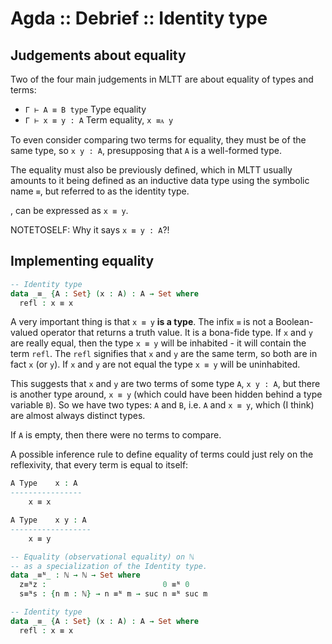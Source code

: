 # Agda :: Debrief :: Identity type

## Judgements about equality 

Two of the four main judgements in MLTT are about equality of types and terms:
- `Γ ⊢ A ≡ B type`  Type equality
- `Γ ⊢ x ≡ y : A`   Term equality, `x ≡ᴀ y`

To even consider comparing two terms for equality, they must be of the same type, so `x y : A`, presupposing that `A` is a well-formed type.

The equality must also be previously defined, which in MLTT usually amounts to it being defined as an inductive data type using the symbolic name `≡`, but referred to as the identity type.




, can be expressed as `x ≡ y`.

NOTETOSELF: Why it says `x ≡ y : A`?! 

## Implementing equality

```agda hs
-- Identity type
data _≡_ {A : Set} (x : A) : A → Set where
  refl : x ≡ x
```

A very important thing is that `x ≡ y` **is a type**. The infix `≡` is not a Boolean-valued operator that returns a truth value. It is a bona-fide type. If `x` and `y` are really equal, then the type `x ≡ y` will be inhabited - it will contain the term `refl`. The `refl` signifies that `x` and `y` are the same term, so both are in fact `x` (or `y`). If `x` and `y` are not equal the type `x ≡ y` will be uninhabited.

This suggests that `x` and `y` are two terms of some type `A`, `x y : A`, but there is another type around, `x ≡ y` (which could have been hidden behind a type variable `B`). So we have two types: `A` and `B`, i.e. `A` and `x ≡ y`, which (I think) are almost always distinct types.

If `A` is empty, then there were no terms to compare.





A possible inference rule to define equality of terms could just rely on the reflexivity, that every term is equal to itself:

```agda hs
A Type    x : A
----------------
    x ≡ x

A Type    x y : A
------------------
    x ≡ y
```




```agda hs
-- Equality (observational equality) on ℕ
-- as a specialization of the Identity type.
data _≡ᴺ_ : ℕ → ℕ → Set where
  z≡ᴺz :                          0 ≡ᴺ 0
  s≡ᴺs : {n m : ℕ} → n ≡ᴺ m → suc n ≡ᴺ suc m

-- Identity type
data _≡_ {A : Set} (x : A) : A → Set where
  refl : x ≡ x
```
